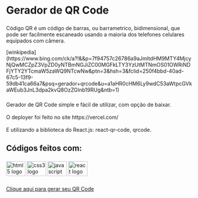 <h1 align="left">Gerador de QR Code</h1>

###

<p align="left">Código QR é um código de barras, ou barrametrico, bidimensional, que pode ser facilmente escaneado usando a maioria dos telefones celulares equipados com câmera.</p>[winkipedia](https://www.bing.com/ck/a?!&&p=7f94757c26786a9aJmltdHM9MTY4MjcyNjQwMCZpZ3VpZD0yNTBmNGJiZC00MGFkLTY3YzUtMTNmOS01OWRiNDFjYTY2YTcmaW5zaWQ9NTcwNw&ptn=3&hsh=3&fclid=250f4bbd-40ad-67c5-13f9-59db41ca66a7&psq=gerador+qrcode&u=a1aHR0cHM6Ly9wdC53aWtpcGVkaWEub3JnL3dpa2kvQ8OzZGlnb19RUg&ntb=1)

###

<p align="left">Gerador de QR Code simple e fácil de utilizar, com opção de baixar.<br><br>O deployer foi feito no site https://vercel.com/<br><br>E utilizando a biblioteca do React.js: react-qr-code, qrcode.</p>

###

<h2 align="left">Códigos feitos com:</h2>

###

<div align="left">
  <img src="https://cdn.jsdelivr.net/gh/devicons/devicon/icons/html5/html5-original.svg" height="40" width="52" alt="html5 logo"  />
  <img src="https://cdn.jsdelivr.net/gh/devicons/devicon/icons/css3/css3-original.svg" height="40" width="52" alt="css3 logo"  />
  <img src="https://cdn.jsdelivr.net/gh/devicons/devicon/icons/javascript/javascript-original.svg" height="40" width="52" alt="javascript logo"  />
  <img src="https://cdn.jsdelivr.net/gh/devicons/devicon/icons/react/react-original.svg" height="40" width="52" alt="react logo"  />
</div>

###

[Clique aqui para gerar seu QR Code](https://gerador-qrcode-gold.vercel.app/)

###
